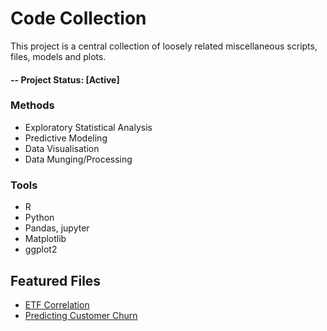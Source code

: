 # Code Collection
This project is a central collection of loosely related miscellaneous scripts, files, models and plots. 

#### -- Project Status: [Active]

### Methods
* Exploratory Statistical Analysis
* Predictive Modeling
* Data Visualisation
* Data Munging/Processing

### Tools
* R
* Python
* Pandas, jupyter
* Matplotlib
* ggplot2

## Featured Files
* [ETF Correlation](https://github.com/dietofworms/code-collection/blob/master/code/mathematics/correlation_etfs.R)
* [Predicting Customer Churn](https://github.com/dietofworms/code-collection/blob/master/code/customer_churn/Predicting%20Customer%20Churn.ipynb)
